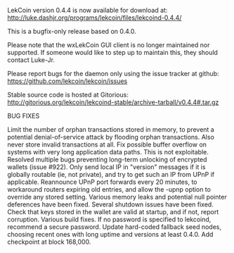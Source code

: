 LekCoin version 0.4.4 is now available for download at:
http://luke.dashjr.org/programs/lekcoin/files/lekcoind-0.4.4/

This is a bugfix-only release based on 0.4.0.

Please note that the wxLekCoin GUI client is no longer maintained nor supported. If someone would like to step up to maintain this, they should contact Luke-Jr.

Please report bugs for the daemon only using the issue tracker at github:
https://github.com/lekcoin/lekcoin/issues

Stable source code is hosted at Gitorious:
http://gitorious.org/lekcoin/lekcoind-stable/archive-tarball/v0.4.4#.tar.gz

BUG FIXES

Limit the number of orphan transactions stored in memory, to prevent a potential denial-of-service attack by flooding orphan transactions. Also never store invalid transactions at all.
Fix possible buffer overflow on systems with very long application data paths. This is not exploitable.
Resolved multiple bugs preventing long-term unlocking of encrypted wallets (issue #922).
Only send local IP in "version" messages if it is globally routable (ie, not private), and try to get such an IP from UPnP if applicable.
Reannounce UPnP port forwards every 20 minutes, to workaround routers expiring old entries, and allow the -upnp option to override any stored setting.
Various memory leaks and potential null pointer deferences have been
fixed.
Several shutdown issues have been fixed.
Check that keys stored in the wallet are valid at startup, and if not,
report corruption.
Various build fixes.
If no password is specified to lekcoind, recommend a secure password.
Update hard-coded fallback seed nodes, choosing recent ones with long uptime and versions at least 0.4.0.
Add checkpoint at block 168,000.

